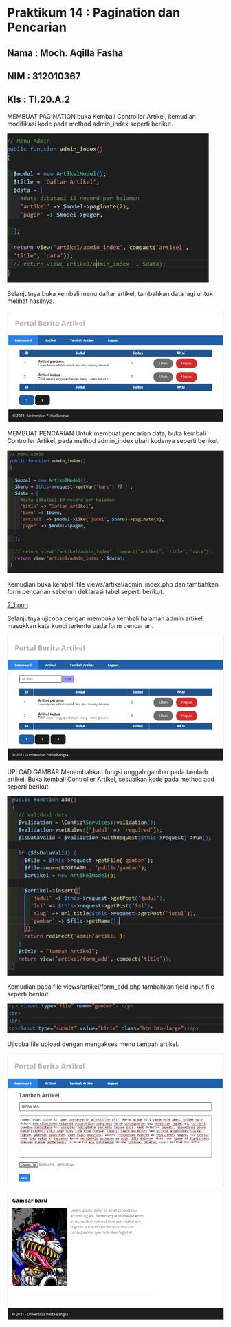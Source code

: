 # Praktikum 14 : Pagination dan Pencarian
## Nama : Moch. Aqilla Fasha
## NIM  : 312010367
## Kls  : TI.20.A.2

MEMBUAT PAGINATION
buka Kembali Controller Artikel, kemudian modifikasi kode pada method admin_index seperti berikut.

![1.png](img/1.png)

Selanjutnya buka kembali menu daftar artikel, tambahkan data lagi untuk melihat hasilnya.

![1_1.png](img/1_1.png)

MEMBUAT PENCARIAN
Untuk membuat pencarian data, buka kembali Controller Artikel, pada method admin_index ubah kodenya seperti berikut.

![2.png](img/2.png)

Kemudian buka kembali file views/artikel/admin_index.php dan tambahkan form pencarian sebelum deklarasi tabel seperti berikut.

[2_1.png](img/2_1.png)

Selanjutnya ujicoba dengan membuka kembali halaman admin artikel, masukkan kata kunci tertentu pada form pencarian.

![2_2.png](img/2_2.png)

UPLOAD GAMBAR
Menambahkan fungsi unggah gambar pada tambah artikel. Buka kembali Controller Artikel, sesuaikan kode pada method add seperti berikut.

![3.png](img/3.png)

Kemudian pada file views/artikel/form_add.php tambahkan field input file seperti berikut.

![3_1.png](img/3_1.png)

Ujicoba file upload dengan mengakses menu tambah artikel.

![3_2.png](img/3_2.png)

![3_3.png](img/3_3.png)
